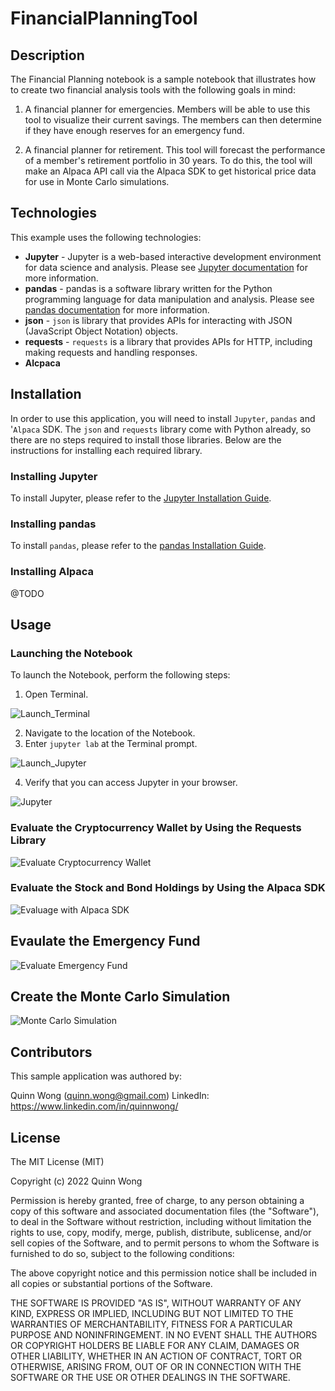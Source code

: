# FinancialPlanningTool

## Description

The Financial Planning notebook is a sample notebook that illustrates how to create two financial analysis tools with the following goals in mind:

1. A financial planner for emergencies. Members will be able to use this tool to visualize their current savings. The members can then determine if they have enough reserves for an emergency fund.

2. A financial planner for retirement. This tool will forecast the performance of a member's retirement portfolio in 30 years. To do this, the tool will make an Alpaca API call via the Alpaca SDK to get historical price data for use in Monte Carlo simulations.

## Technologies

This example uses the following technologies:

- **Jupyter** - Jupyter is a web-based interactive development environment for data science and analysis. Please see [Jupyter documentation](https://jupyter.org/) for more information.
- **pandas** - pandas is a software library written for the Python programming language for data manipulation and analysis. Please see [pandas documentation](https://pandas.pydata.org/) for more information.
- **json** - `json` is library that provides APIs for interacting with JSON (JavaScript Object Notation) objects.
- **requests** - `requests` is a library that provides APIs for HTTP, including making requests and handling responses.
- **Alcpaca**

## Installation

In order to use this application, you will need to install `Jupyter`, `pandas` and '`Alpaca` SDK.   The `json` and `requests` library come with Python already, so there are no steps required to install those libraries.  Below are the instructions for installing each required library.

### Installing Jupyter

To install Jupyter, please refer to the [Jupyter Installation Guide](https://jupyter.org/install).

### Installing pandas

To install `pandas`, please refer to the [pandas Installation Guide](https://pandas.pydata.org/pandas-docs/stable/getting_started/install.html).

### Installing Alpaca

@TODO

## Usage

### Launching the Notebook

To launch the Notebook, perform the following steps:

1. Open Terminal.

![Launch_Terminal](/images/launching_open_terminal.jpg)

2. Navigate to the location of the Notebook.
3. Enter `jupyter lab` at the Terminal prompt.

![Launch_Jupyter](/images/launching_jupyter.jpg)

4. Verify that you can access Jupyter in your browser.

![Jupyter](/images/jupyter.jpg)

### Evaluate the Cryptocurrency Wallet by Using the Requests Library

![Evaluate Cryptocurrency Wallet](/images/jupyter_requests.jpg)

### Evaluate the Stock and Bond Holdings by Using the Alpaca SDK

![Evaluage with Alpaca SDK](/images/jupyter_alpaca.jpg)

## Evaulate the Emergency Fund

![Evaluate Emergency Fund](/images/jupyter_emergency_fund.jpg)

## Create the Monte Carlo Simulation

![Monte Carlo Simulation](/images/jupyter_monte_carlo.jpg)

## Contributors

This sample application was authored by:

Quinn Wong (quinn.wong@gmail.com)
LinkedIn: https://www.linkedin.com/in/quinnwong/

## License

The MIT License (MIT)

Copyright (c) 2022 Quinn Wong

Permission is hereby granted, free of charge, to any person obtaining a copy of this software and associated documentation files (the "Software"), to deal in the Software without restriction, including without limitation the rights to use, copy, modify, merge, publish, distribute, sublicense, and/or sell copies of the Software, and to permit persons to whom the Software is furnished to do so, subject to the following conditions:

The above copyright notice and this permission notice shall be included in all copies or substantial portions of the Software.

THE SOFTWARE IS PROVIDED "AS IS", WITHOUT WARRANTY OF ANY KIND, EXPRESS OR IMPLIED, INCLUDING BUT NOT LIMITED TO THE WARRANTIES OF MERCHANTABILITY, FITNESS FOR A PARTICULAR PURPOSE AND NONINFRINGEMENT. IN NO EVENT SHALL THE AUTHORS OR COPYRIGHT HOLDERS BE LIABLE FOR ANY CLAIM, DAMAGES OR OTHER LIABILITY, WHETHER IN AN ACTION OF CONTRACT, TORT OR OTHERWISE, ARISING FROM, OUT OF OR IN CONNECTION WITH THE SOFTWARE OR THE USE OR OTHER DEALINGS IN THE SOFTWARE.
